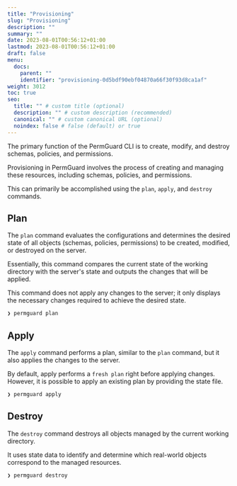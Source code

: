 ```yaml
---
title: "Provisioning"
slug: "Provisioning"
description: ""
summary: ""
date: 2023-08-01T00:56:12+01:00
lastmod: 2023-08-01T00:56:12+01:00
draft: false
menu:
  docs:
    parent: ""
    identifier: "provisioning-0d5bdf90ebf04870a66f30f93d8ca1af"
weight: 3012
toc: true
seo:
  title: "" # custom title (optional)
  description: "" # custom description (recommended)
  canonical: "" # custom canonical URL (optional)
  noindex: false # false (default) or true
---
```


The primary function of the PermGuard CLI is to create, modify, and destroy schemas, policies, and permissions.

Provisioning in PermGuard involves the process of creating and managing these resources, including schemas, policies, and permissions.

This can primarily be accomplished using the `plan`, `apply`, and `destroy` commands.

## Plan

The `plan` command evaluates the configurations and determines the desired state of all objects (schemas, policies, permissions) to be created, modified, or destroyed on the server.

Essentially, this command compares the current state of the working directory with the server's state and outputs the changes that will be applied.

This command does not apply any changes to the server; it only displays the necessary changes required to achieve the desired state.

```bash
❯ permguard plan
```

## Apply

The `apply` command performs a plan, similar to the `plan` command, but it also applies the changes to the server.

By default, apply performs a `fresh plan` right before applying changes. However, it is possible to apply an existing plan by providing the state file.

```bash
❯ permguard apply
```

## Destroy

The `destroy` command destroys all objects managed by the current working directory.

It uses state data to identify and determine which real-world objects correspond to the managed resources.

```bash
❯ permguard destroy
```

